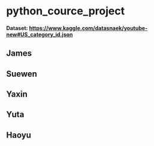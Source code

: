 # python_cource_project
#### Dataset: https://www.kaggle.com/datasnaek/youtube-new#US_category_id.json
## James
## Suewen
## Yaxin
## Yuta
## Haoyu
